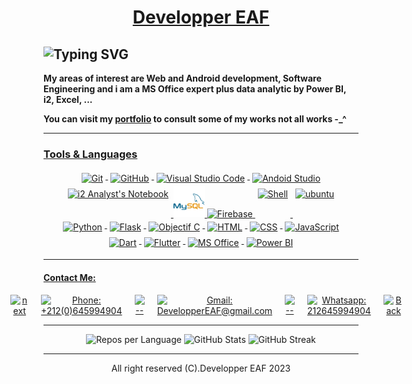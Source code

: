 # <p align="center"><u>Developper EAF</u></p>

## ![Typing SVG](https://readme-typing-svg.herokuapp.com?font=comfortaa&color=016EEA&size=24&width=550&lines=+El+Azbi+Fouad;Software+Engineer;Full-Stack+Web+and+Anroid+Developer!)
<b>My areas of interest are Web and Android development, Software Engineering and i am a MS Office expert plus data analytic by Power BI, i2, Excel, ...
<br>

You can visit my [portfolio](https://fouadeaf.github.io/Developper_EAF/ "portfolio") to consult some of my works not all works -_^
<br></b>

---

### <u>Tools & Languages</u>

<p align="center">
    <a href="https://github.com/FouadEAF#tools--languages">
        <!-- Git -->
        <img src="https://cdn.jsdelivr.net/gh/devicons/devicon/icons/git/git-original.svg" alt="Git"  height="40" style="vertical-align:top; margin:4px">
        <!-- Github -->
        <img  src="https://encrypted-tbn0.gstatic.com/images?q=tbn:ANd9GcSuZ3SKA8cR3JS27Y_ijrqVSHjoDKjM_bhK7Q&usqp=CAU" alt="GitHub"  height="40" style="vertical-align:top; margin:4px">
        <!-- Visual Studio Code -->
        <img src="https://cdn.jsdelivr.net/gh/devicons/devicon/icons/vscode/vscode-original.svg" alt="Visual Studio Code" height="40" style="vertical-align:top; margin:4px">
        <!-- Andoid Studio -->
        <img src="https://upload.wikimedia.org/wikipedia/commons/thumb/c/c1/Android_Studio_icon_%282023%29.svg/120px-Android_Studio_icon_%282023%29.svg.png" alt="Andoid Studio" height="40" style="vertical-align:top; margin:4px">
        <!-- i2 Analyst's Notebook  -->
        <img src="https://img.informer.com/icons/png/128/7486/7486299.png" alt="i2 Analyst's Notebook" height="40" style="vertical-align:top; margin:4px" >
        <!-- SQL -->
        <img src="https://raw.githubusercontent.com/devicons/devicon/master/icons/mysql/mysql-original-wordmark.svg" alt="mysql" height="50"/>
        <!-- Firebase -->
        <img src="https://mlsb5edd0ks1.i.optimole.com/cb:q7B0.63723/w:502/h:518/q:mauto/f:best/https://keytotech.com/wp-content/uploads/2019/05/firebase.png" alt="Firebase" height="50"/>
        <!-- Shell -->
        <img src="https://user-images.githubusercontent.com/76790341/190482427-414de214-10ea-4b75-9949-9d2e51c50b09.png" alt="Shell" height="40" style="vertical-align:top; margin:4px">
        <!-- ubuntu -->
        <img src="https://upload.wikimedia.org/wikipedia/commons/thumb/7/76/Ubuntu-logo-2022.svg/1280px-Ubuntu-logo-2022.svg.png" alt="ubuntu" height="40" style="vertical-align:top; margin:4px">
        <!-- Python -->
        <img src="https://user-images.githubusercontent.com/76790341/187140476-61664fc5-1562-48a3-a5a5-f2f6d8ac917f.png" alt="Python" height="40" style="vertical-align:top; margin:4px">
        <!-- Flask -->
        <img src="https://user-images.githubusercontent.com/76790341/187142840-1acfcea2-a215-4f56-b11e-216fc8aa885b.png" alt="Flask" height="40" style="vertical-align:top; margin:4px">
        <!-- Objectif C -->
        <img src="https://user-images.githubusercontent.com/76790341/187141646-76dd8b84-1e63-4b5e-b61d-30040f2573cb.png" alt="Objectif C" height="40" style="vertical-align:top; margin:4px">
        <!-- HTML -->
        <img src="https://user-images.githubusercontent.com/76790341/187141391-bfad1a42-3cc2-4edd-903b-6d362ee63fc2.png" alt="HTML" height="40" style="vertical-align:top; margin:4px">
        <!-- CSS -->
        <img src="https://user-images.githubusercontent.com/76790341/187142293-2280c369-2a56-4dcd-8547-df421d9421fe.png" alt="CSS" height="40" style="vertical-align:top; margin:4px">
        <!-- JavaScript -->
        <img src="https://user-images.githubusercontent.com/76790341/187142409-fa9b3fc9-8e08-4870-b4d9-a630a3505339.png" alt="JavaScript" height="40" style="vertical-align:top; margin:4px">
        <!-- Dart -->
        <img src="https://dart.dev/assets/img/shared/dart/logo+text/horizontal/white.svg" alt="Dart" height="40" style="vertical-align:top; margin:4px">
        <!-- Flutter -->
        <img src="https://upload.wikimedia.org/wikipedia/commons/thumb/4/44/Google-flutter-logo.svg/120px-Google-flutter-logo.svg.png" alt="Flutter" height="40" style="vertical-align:top; margin:4px">
        <!-- MS Office -->
        <img src="https://img-prod-cms-rt-microsoft-com.akamaized.net/cms/api/am/imageFileData/RE1Mu3b?ver=5c31" alt="MS Office" height="40" style="vertical-align:top; margin:4px">
        <!-- Power BI -->
        <img src="https://res.cloudinary.com/hevo/image/upload/f_auto,q_auto/v1685891356/hevo-learn-1/Power-BI-Power-BI-logo.png?_i=AA" alt="Power BI" height="40" style="vertical-align:top; margin:4px">
    </a>
</p>

---

#### <u>Contact Me:</u><br>

<p align="center" style="display: flex; gap: 20px; align-items: center; justify-content: center; padding-left: 20px;">
    <a href="https://github.com/FouadEAF#contact-me">
        <img src="https://www.svgrepo.com/show/500945/next.svg" alt="next" height="40">
    </a>
    <a href="tel:+212645994904" target="_blank" alt="+212645994904">
        <img src="https://www.svgrepo.com/show/526085/phone-calling.svg" alt="Phone: +212(0)645994904" height="40" title="Phone: +212(0)645994904">
    </a>
    <a href="https://github.com/FouadEAF#contact-me">
        <img src="https://www.svgrepo.com/show/345621/code-s.svg" alt="--" height="40">
    </a>
    <a href="mailto:DevelopperEAF@gmail.com" target="_blank">
        <img src="https://www.svgrepo.com/show/349378/gmail.svg" alt="Gmail: DevelopperEAF@gmail.com" title="Gmail: DevelopperEAF@gmail.com" height="40">
    </a>
    <a href="https://github.com/FouadEAF#contact-me">
        <img src="https://www.svgrepo.com/show/345621/code-s.svg" alt="--" height="40">
    </a>
    <a href="https://api.whatsapp.com/send?phone=+212645994904&text=Hi_sir!_I_contcat_you_from_Github_account_(TYPE_YOUR_MSG_HERE)" target="_blank">
        <img src="https://www.svgrepo.com/show/452133/whatsapp.svg" alt="Whatsapp: 212645994904" title="Whatsapp: 212645994904" height="40">
    </a>
    <a href="https://github.com/FouadEAF#contact-me">
        <img src="https://www.svgrepo.com/show/500777/back.svg" alt="Back" height="40">
    </a>
</p>

---

<p align="center">
    <img height="200em" src="https://github-profile-summary-cards.vercel.app/api/cards/repos-per-language?username=FouadEAF" alt="Repos per Language">
    <img height="200em" src="https://github-profile-summary-cards.vercel.app/api/cards/stats?username=FouadEAF&theme=github" alt="GitHub Stats">
    <img src="https://github-readme-streak-stats.herokuapp.com/?user=FouadEAF" alt="GitHub Streak">
</p>

---

<p align="center"> All right reserved (C).Developper EAF 2023 </p>
